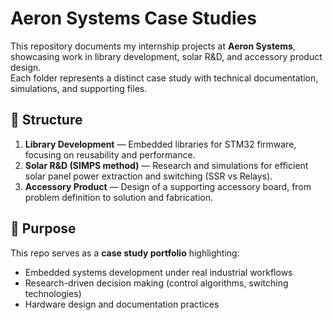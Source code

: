 # Aeron Systems Case Studies

This repository documents my internship projects at **Aeron Systems**, showcasing work in library development, solar R&D, and accessory product design.  
Each folder represents a distinct case study with technical documentation, simulations, and supporting files.

## 📂 Structure
1. **Library Development** — Embedded libraries for STM32 firmware, focusing on reusability and performance.  
2. **Solar R&D (SIMPS method)** — Research and simulations for efficient solar panel power extraction and switching (SSR vs Relays).  
3. **Accessory Product** — Design of a supporting accessory board, from problem definition to solution and fabrication.

## 🎯 Purpose
This repo serves as a **case study portfolio** highlighting:  
- Embedded systems development under real industrial workflows  
- Research-driven decision making (control algorithms, switching technologies)  
- Hardware design and documentation practices  


